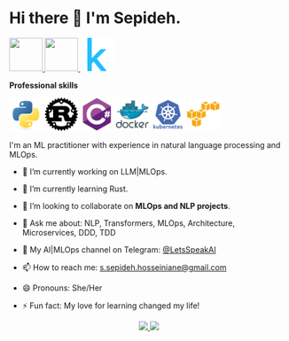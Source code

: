 <h1>Hi there 👋 I'm Sepideh.</h1>
<p >
 <a href="https://www.linkedin.com/in/sepideh-hosseinian" target="_blank">
  <img src="https://img.icons8.com/fluent/60/000000/linkedin.png" width="60" height="60" />
 </a>
  
 <a href="https://twitter.com/sepidpy" target="_blank">
  <img src="https://img.icons8.com/fluent/60/000000/twitter.png" width="60" height="60" />
 </a>
 <a href="https://kaggle.com/sepidehhosseinian" target="_blank">
  <img src="https://raw.githubusercontent.com/devicons/devicon/master/icons/kaggle/kaggle-original.svg" width="60" height="60" />
 </a>
<!--   <a href="https://medium.com/@sepideh.hosseinian" target="_blank">
  <img src="https://raw.githubusercontent.com/devicons/devicon/master/icons/medium/medium.png" width="60" height="60"/>
 </a> -->
<!-- 
  <a href="https://leetcode.com/sepidehhosseinian" target="_blank">
  <img src="https://raw.githubusercontent.com/rahuldkjain/github-profile-readme-generator/master/src/images/icons/Social/leet-code.svg" width="60" height="60"/>
 </a> -->
</p>
<p > 
 <strong>
  Professional skills
  </strong>
</p>

<p > 
  <img src="https://raw.githubusercontent.com/devicons/devicon/master/icons/python/python-original.svg" alt="python" width="60" height="60" />
  <img src="https://raw.githubusercontent.com/devicons/devicon/master/icons/rust/rust-plain.svg" alt="rust" width="60" height="60" />
  <img src="https://raw.githubusercontent.com/devicons/devicon/master/icons/csharp/csharp-original.svg" alt="csharp" width="60" height="60" />
  <img src="https://raw.githubusercontent.com/devicons/devicon/master/icons/docker/docker-original-wordmark.svg" alt="docker" width="60" height="60" />
  <img src="https://raw.githubusercontent.com/devicons/devicon/master/icons/kubernetes/kubernetes-plain-wordmark.svg" alt="kubernetes" width="60" height="60" />
  <img src="https://raw.githubusercontent.com/devicons/devicon/master/icons/amazonwebservices/amazonwebservices-original.svg" alt="aws" width="60" height="60" />
</p>
<p> 
I'm an ML practitioner with experience in natural language processing and MLOps.

- 🔭 I’m currently working on LLM|MLOps.

- 🌱 I’m currently learning Rust.

- 👯 I’m looking to collaborate on **MLOps and NLP projects**.

- 💬 Ask me about: NLP, Transformers, MLOps, Architecture, Microservices, DDD, TDD

- 📃 My AI|MLOps channel on Telegram: [@LetsSpeakAI](https://t.me/LetsSpeakAI)

- 📫 How to reach me: s.sepideh.hosseiniane@gmail.com

- 😄 Pronouns: She/Her

- ⚡ Fun fact: My love for learning changed my life!

</p>
<p align="center">
 <a href="#" alt="Sepideh Hosseinian's github stats">
  <img height="220"src="https://github-readme-stats.vercel.app/api?username=sepidehhosseinian&show_icons=true&theme=tokyonight&card_width=60%"/>
 </a>
  <a href="#" alt="Sepideh Hosseinian's three lang">
  <img height="220" src="https://github-readme-stats.vercel.app/api/top-langs/?username=sepidehhosseinian&langs_count=3&&theme=tokyonight&card_width=40%"/>
 </a>
</p>

